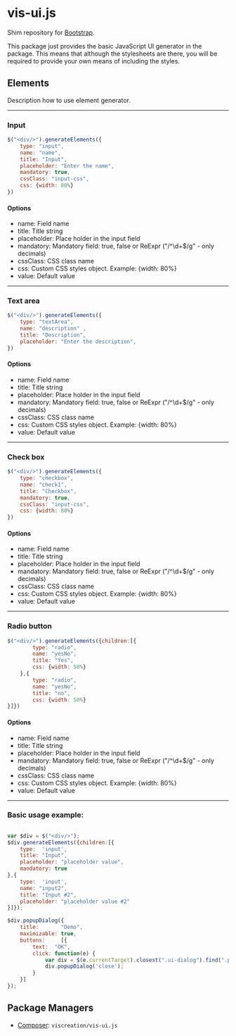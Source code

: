 vis-ui.js
=========

Shim repository for [Bootstrap](http://getbootstrap.com).

This package just provides the basic JavaScript UI generator in the package. This
means that although the stylesheets are there, you will be required to provide
your own means of including the styles.

## Elements

Description how to use element generator.

---
### Input 
```javascript
$("<div/>").generateElements({
    type: "input",
    name: "name",
    title: "Input",
    placeholder: "Enter the name",
    mandatory: true,
    cssClass: "input-css", 
    css: {width: 80%}
})
```
#### Options
* name:  Field name 
* title: Title string
* placeholder: Place holder in the input field
* mandatory: Mandatory field: true, false or ReExpr ("/^\d+$/g" - only decimals)
* cssClass: CSS class name
* css: Custom CSS styles object. Example: {width: 80%}
* value: Default value

---
### Text area  
```javascript
$("<div/>").generateElements({
    type: "textArea",
    name: "description" ,
    title: "Description",
    placeholder: "Enter the description",
})
```
#### Options
* name:  Field name 
* title: Title string
* placeholder: Place holder in the input field
* mandatory: Mandatory field: true, false or ReExpr ("/^\d+$/g" - only decimals)
* cssClass: CSS class name
* css: Custom CSS styles object. Example: {width: 80%}
* value: Default value

---

### Check box 
```javascript
$("<div/>").generateElements({
    type: "checkbox",
    name: "check1",
    title: "Checkbox",
    mandatory: true,
    cssClass: "input-css", 
    css: {width: 80%}
})
```
#### Options
* name:  Field name 
* title: Title string
* placeholder: Place holder in the input field
* mandatory: Mandatory field: true, false or ReExpr ("/^\d+$/g" - only decimals)
* cssClass: CSS class name
* css: Custom CSS styles object. Example: {width: 80%}
* value: Default value


---

### Radio button
```javascript
$("<div/>").generateElements({children:[{
        type: "radio",
        name: "yesNo",
        title: "Yes",
        css: {width: 50%}
    },{
        type: "radio",
        name: "yesNo",
        title: "no",
        css: {width: 50%}
}]})
```
#### Options
* name:  Field name 
* title: Title string
* placeholder: Place holder in the input field
* mandatory: Mandatory field: true, false or ReExpr ("/^\d+$/g" - only decimals)
* cssClass: CSS class name
* css: Custom CSS styles object. Example: {width: 80%}
* value: Default value

---

### Basic usage example:
```javascript

var $div = $("<div/>");
$div.generateElements({children:[{
    type:  'input',
    title: "Input",
    placeholder: "placeholder value",
    mandatory: true
},{
    type:  'input',
    name: "input2",
    title: "Input #2",
    placeholder: "placeholder value #2"
}]});

$div.popupDialog({
    title:       "Demo",
    maximizable: true,
    buttons:     [{
        text:  "OK",
        click: function(e) {
            var div = $(e.currentTarget).closest(".ui-dialog").find(".popup-dialog");
            div.popupDialog('close');
        }
    }]
});
```


Package Managers
----------------

* [Composer](http://packagist.org/packages/viscreation/vis-ui-js): `viscreation/vis-ui.js`
